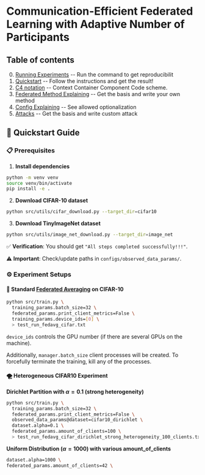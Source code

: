 
# Communication-Efficient Federated Learning with Adaptive Number of Participants

## Table of contents
0. [Running Experiments](docs/experiments.md) -- Run the command to get reproducibilit
1. [Quickstart](#-quickstart-guide) -- Follow the instructions and get the result!
2. [C4 notation](docs/C4.md) -- Context Container Component Code scheme.
3. [Federated Method Explaining](docs/method.md) -- Get the basis and write your own method
4. [Config Explaining](docs/config.md) -- See allowed optionalization
5. [Attacks](docs/attacks.md) -- Get the basis and write custom attack

## 🚀 Quickstart Guide
### 📋 Prerequisites
1. **Install dependencies**
```bash
python -m venv venv
source venv/bin/activate
pip install -e .
```
2. **Download CIFAR-10 dataset**
```bash
python src/utils/cifar_download.py --target_dir=cifar10
```
3. **Download TinyImageNet dataset**
```bash
python src/utils/image_net_download.py --target_dir=image_net
```

✅ **Verification**: You should get `"All steps completed successfully!!!"`. 

⚠️ **Important**: Check/update paths in `configs/observed_data_params/`.

### ⚙️ Experiment Setups

#### 🔄 Standard [Federated Averaging](https://arxiv.org/pdf/1602.05629) on CIFAR-10
```bash
python src/train.py \
  training_params.batch_size=32 \
  federated_params.print_client_metrics=False \
  training_params.device_ids=[0] \
  > test_run_fedavg_cifar.txt
```

`device_ids` controls the GPU number (if there are several GPUs on the machine). 

Additionally, `manager.batch_size` client processes will be created. To forcefully terminate the training, kill any of the processes.

#### 🌪️ Heterogeneous CIFAR10 Experiment

**Dirichlet Partition with $\alpha=0.1$ (strong heterogeneity)**

```bash
python src/train.py \
  training_params.batch_size=32 \
  federated_params.print_client_metrics=False \
  observed_data_params@dataset=cifar10_dirichlet \
  dataset.alpha=0.1 \
  federated_params.amount_of_clients=100 \
  > test_run_fedavg_cifar_dirichlet_strong_heterogeneity_100_clients.txt
```

**Uniform Distribution ($\alpha=1000$) with various amount_of_clients**
```bash
dataset.alpha=1000 \
federated_params.amount_of_clients=42 \
```
